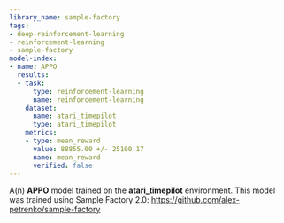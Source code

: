 ```yaml
---
library_name: sample-factory
tags:
- deep-reinforcement-learning
- reinforcement-learning
- sample-factory
model-index:
- name: APPO
  results:
  - task:
      type: reinforcement-learning
      name: reinforcement-learning
    dataset:
      name: atari_timepilot
      type: atari_timepilot
    metrics:
    - type: mean_reward
      value: 88855.00 +/- 25100.17
      name: mean_reward
      verified: false
---
```


A(n) **APPO** model trained on the **atari_timepilot** environment.
This model was trained using Sample Factory 2.0: https://github.com/alex-petrenko/sample-factory
    